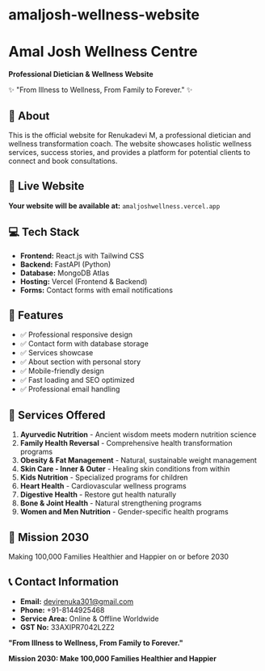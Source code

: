 # amaljosh-wellness-website

# Amal Josh Wellness Centre

**Professional Dietician & Wellness Website**

✨ "From Illness to Wellness, From Family to Forever." ✨

## 🌟 About

This is the official website for Renukadevi M, a professional dietician and wellness transformation coach. The website showcases holistic wellness services, success stories, and provides a platform for potential clients to connect and book consultations.

## 🚀 Live Website

**Your website will be available at:** `amaljoshwellness.vercel.app`

## 💻 Tech Stack

- **Frontend:** React.js with Tailwind CSS
- **Backend:** FastAPI (Python)
- **Database:** MongoDB Atlas
- **Hosting:** Vercel (Frontend & Backend)
- **Forms:** Contact forms with email notifications

## 🌟 Features

- ✅ Professional responsive design
- ✅ Contact form with database storage
- ✅ Services showcase
- ✅ About section with personal story
- ✅ Mobile-friendly design
- ✅ Fast loading and SEO optimized
- ✅ Professional email handling

## 📱 Services Offered

1. **Ayurvedic Nutrition** - Ancient wisdom meets modern nutrition science
2. **Family Health Reversal** - Comprehensive health transformation programs
3. **Obesity & Fat Management** - Natural, sustainable weight management
4. **Skin Care - Inner & Outer** - Healing skin conditions from within
5. **Kids Nutrition** - Specialized programs for children
6. **Heart Health** - Cardiovascular wellness programs
7. **Digestive Health** - Restore gut health naturally
8. **Bone & Joint Health** - Natural strengthening programs
9. **Women and Men Nutrition** - Gender-specific health programs

## 🎯 Mission 2030

Making 100,000 Families Healthier and Happier on or before 2030

## 📞 Contact Information

- **Email:** devirenuka301@gmail.com
- **Phone:** +91-8144925468
- **Service Area:** Online & Offline Worldwide
- **GST No:** 33AXIPR7042L2Z2

**"From Illness to Wellness, From Family to Forever."**

**Mission 2030: Make 100,000 Families Healthier and Happier**
